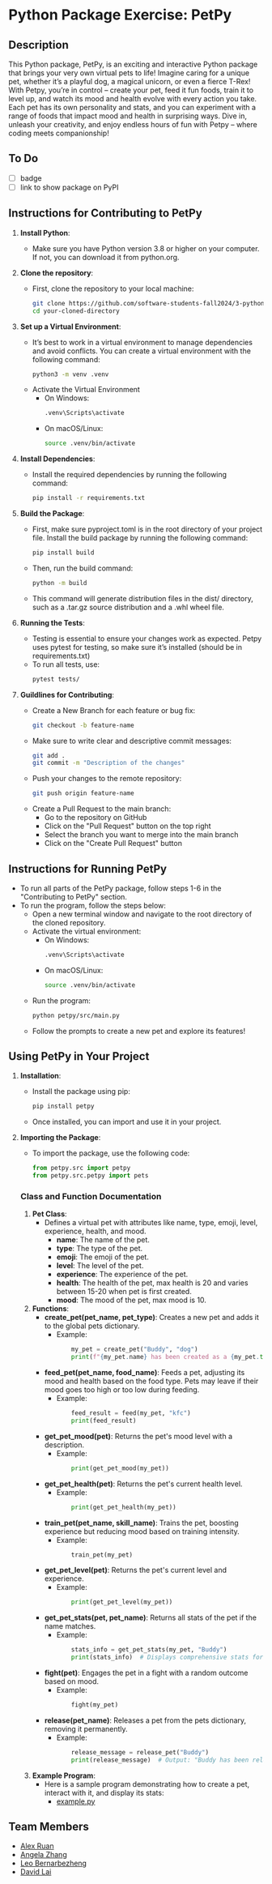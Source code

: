 # Python Package Exercise: PetPy

## Description
This Python package, PetPy, is an exciting and interactive Python package that brings your very own virtual pets to life! Imagine caring for a unique pet, whether it’s a playful dog, a magical unicorn, or even a fierce T-Rex! With Petpy, you’re in control – create your pet, feed it fun foods, train it to level up, and watch its mood and health evolve with every action you take. Each pet has its own personality and stats, and you can experiment with a range of foods that impact mood and health in surprising ways. Dive in, unleash your creativity, and enjoy endless hours of fun with Petpy – where coding meets companionship!

## To Do
- [ ] badge
- [ ] link to show package on PyPI

## Instructions for Contributing to PetPy
1. **Install Python**:
    - Make sure you have Python version 3.8 or higher on your computer. If not, you can download it from python.org.

2. **Clone the repository**:
    - First, clone the repository to your local machine:
        ```bash
        git clone https://github.com/software-students-fall2024/3-python-package-job-offer-plz.git
        cd your-cloned-directory
        ```

3. **Set up a Virtual Environment**:
    - It’s best to work in a virtual environment to manage dependencies and avoid conflicts. You can create a virtual environment with the following command:
        ```bash
        python3 -m venv .venv
        ```
    - Activate the Virtual Environment
        - On Windows:
            ```bash
            .venv\Scripts\activate
            ```
        - On macOS/Linux:
            ```bash
            source .venv/bin/activate
            ```

4. **Install Dependencies**:
    - Install the required dependencies by running the following command:
        ```bash
        pip install -r requirements.txt
        ```

5. **Build the Package**:
    - First, make sure pyproject.toml is in the root directory of your project file. Install the build package by running the following command:
        ```bash
        pip install build
        ```
    - Then, run the build command:
        ```bash
        python -m build
        ```
    - This command will generate distribution files in the dist/ directory, such as a .tar.gz source distribution and a .whl wheel file.

6. **Running the Tests**:
    - Testing is essential to ensure your changes work as expected. Petpy uses pytest for testing, so make sure it’s installed (should be in requirements.txt)
    - To run all tests, use:
        ```bash
        pytest tests/
        ```
7. **Guildlines for Contributing**:
    - Create a New Branch for each feature or bug fix:
        ```bash
        git checkout -b feature-name
        ```
    - Make sure to write clear and descriptive commit messages:
        ```bash
        git add .
        git commit -m "Description of the changes"
        ```
    - Push your changes to the remote repository:
        ```bash
        git push origin feature-name
        ```
    - Create a Pull Request to the main branch:
        - Go to the repository on GitHub
        - Click on the "Pull Request" button on the top right
        - Select the branch you want to merge into the main branch
        - Click on the "Create Pull Request" button

## Instructions for Running PetPy
- To run all parts of the PetPy package, follow steps 1-6 in the "Contributing to PetPy" section.
- To run the program, follow the steps below:
    - Open a new terminal window and navigate to the root directory of the cloned repository.
    - Activate the virtual environment:
        - On Windows:
            ```bash
            .venv\Scripts\activate
            ```
        - On macOS/Linux:
            ```bash
            source .venv/bin/activate
            ```
    - Run the program:
        ```bash
        python petpy/src/main.py
        ```
    - Follow the prompts to create a new pet and explore its features!

## Using PetPy in Your Project
1. **Installation**:
    - Install the package using pip:
        ```bash
        pip install petpy
        ```
    - Once installed, you can import and use it in your project.

2. **Importing the Package**:
    - To import the package, use the following code:
        ```python
        from petpy.src import petpy
        from petpy.src.petpy import pets
        ```
    ### Class and Function Documentation
    1. **Pet Class**:
        - Defines a virtual pet with attributes like name, type, emoji, level, experience, health, and mood.
            - **name**: The name of the pet.
            - **type**: The type of the pet.
            - **emoji**: The emoji of the pet.
            - **level**: The level of the pet.
            - **experience**: The experience of the pet.
            - **health**: The health of the pet, max health is 20 and varies between 15-20 when pet is first created.
            - **mood**: The mood of the pet, max mood is 10.
    2. **Functions**:
        - **create_pet(pet_name, pet_type)**: Creates a new pet and adds it to the global pets dictionary.
            - Example:
                ```python
                    my_pet = create_pet("Buddy", "dog")
                    print(f"{my_pet.name} has been created as a {my_pet.type}!")
                ```
        - **feed_pet(pet_name, food_name)**: Feeds a pet, adjusting its mood and health based on the food type. Pets may leave if their mood goes too high or too low during feeding.
            - Example:
                ```python
                    feed_result = feed(my_pet, "kfc")
                    print(feed_result)  
                ```
        - **get_pet_mood(pet)**: Returns the pet's mood level with a description.
            - Example:
                ```python
                    print(get_pet_mood(my_pet))
                ```
        - **get_pet_health(pet)**: Returns the pet's current health level.
            - Example:
                ```python
                    print(get_pet_health(my_pet))
                ```
        - **train_pet(pet_name, skill_name)**: Trains the pet, boosting experience but reducing mood based on training intensity.
            - Example:
                ```python
                    train_pet(my_pet)
                ```
        - **get_pet_level(pet)**: Returns the pet's current level and experience.
            - Example:
                ```python
                    print(get_pet_level(my_pet))
                ```
        - **get_pet_stats(pet, pet_name)**: Returns all stats of the pet if the name matches.
            - Example:
                ```python
                    stats_info = get_pet_stats(my_pet, "Buddy")
                    print(stats_info)  # Displays comprehensive stats for Buddy.
                ```
        - **fight(pet)**: Engages the pet in a fight with a random outcome based on mood.
            - Example:
                ```python
                    fight(my_pet)   
                ```
        - **release(pet_name)**: Releases a pet from the pets dictionary, removing it permanently.
            - Example:  
                ```python                    
                    release_message = release_pet("Buddy")
                    print(release_message)  # Output: "Buddy has been released :("
                ```
    3. **Example Program**:
        - Here is a sample program demonstrating how to create a pet, interact with it, and display its stats:
            - [example.py](https://github.com/software-students-fall2024/3-python-package-job-offer-plz/blob/main/example.py)

## Team Members    
- [Alex Ruan](https://github.com/axruan)
- [Angela Zhang](https://github.com/angelazzh)
- [Leo Bernarbezheng](https://github.com/leonaurdo)
- [David Lai](https://github.com/danonymouse)
